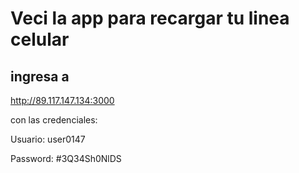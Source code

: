 # Veci la app para recargar tu linea celular

## ingresa a

http://89.117.147.134:3000

con las credenciales:

Usuario: user0147

Password: #3Q34Sh0NlDS

